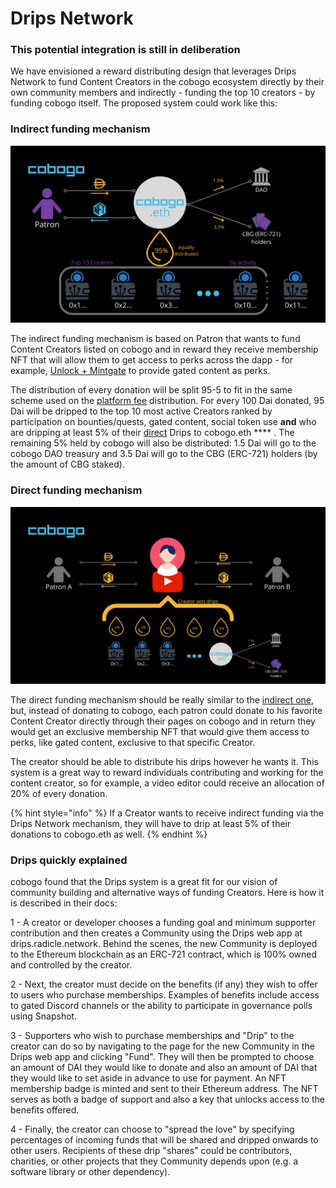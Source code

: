 # Drips Network

### **This potential integration is still in deliberation**

We have envisioned a reward distributing design that leverages Drips Network to fund Content Creators in the cobogo ecosystem directly by their own community members and indirectly - funding the top 10 creators - by funding cobogo itself. The proposed system could work like this:

### Indirect funding mechanism

![](<../../.gitbook/assets/Quest sytem (10).png>)

The indirect funding mechanism is based on Patron that wants to fund Content Creators listed on cobogo and in reward they receive membership NFT that will allow them to get access to perks across the dapp - for example, [Unlock + Mintgate](unlock-protocol-+-mintgate.md) to provide gated content as perks.

The distribution of every donation will be split 95-5 to fit in the same scheme used on the [platform fee](../../token/cbg/platform-fee.md) distribution. For every 100 Dai donated, 95 Dai will be dripped to the top 10 most active Creators ranked by participation on bounties/quests, gated content, social token use **and** who are dripping at least 5% of their [direct](drips-network.md#direct-funding-mechanism) Drips to cobogo.eth **** . The remaining 5% held by cobogo will also be distributed: 1.5 Dai will go to the cobogo DAO treasury and 3.5 Dai will go to the CBG (ERC-721) holders (by the amount of CBG staked).

### Direct funding mechanism

![](../../.gitbook/assets/image.png)

The direct funding mechanism should be really similar to the [indirect one](drips-network.md#indirect-funding-mechanism), but, instead of donating to cobogo, each patron could donate to his favorite Content Creator directly through their pages on cobogo and in return they would get an exclusive membership NFT that would give them access to perks, like gated content, exclusive to that specific Creator.

The creator should be able to distribute his drips however he wants it. This system is a great way to reward individuals contributing and working for the content creator, so for example, a video editor could receive an allocation of 20% of every donation.&#x20;

{% hint style="info" %}
If a Creator wants to receive indirect funding via the Drips Network mechanism, they will have to drip at least 5% of their donations to cobogo.eth as well.&#x20;
{% endhint %}

### **Drips quickly explained**

cobogo found that the Drips system is a great fit for our vision of community building and alternative ways of funding Creators. Here is how it is described in their docs:

1 - A creator or developer chooses a funding goal and minimum supporter contribution and then creates a Community using the Drips web app at drips.radicle.network. Behind the scenes, the new Community is deployed to the Ethereum blockchain as an ERC-721 contract, which is 100% owned and controlled by the creator.

2 - Next, the creator must decide on the benefits (if any) they wish to offer to users who purchase memberships. Examples of benefits include access to gated Discord channels or the ability to participate in governance polls using Snapshot.

3 - Supporters who wish to purchase memberships and "Drip" to the creator can do so by navigating to the page for the new Community in the Drips web app and clicking "Fund". They will then be prompted to choose an amount of DAI they would like to donate and also an amount of DAI that they would like to set aside in advance to use for payment. An NFT membership badge is minted and sent to their Ethereum address. The NFT serves as both a badge of support and also a key that unlocks access to the benefits offered.

4 - Finally, the creator can choose to "spread the love" by specifying percentages of incoming funds that will be shared and dripped onwards to other users. Recipients of these drip "shares" could be contributors, charities, or other projects that they Community depends upon (e.g. a software library or other dependency).

